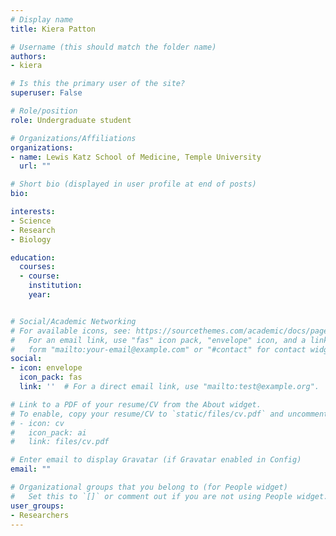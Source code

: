 ```yaml
---
# Display name
title: Kiera Patton

# Username (this should match the folder name)
authors:
- kiera

# Is this the primary user of the site?
superuser: False

# Role/position
role: Undergraduate student

# Organizations/Affiliations
organizations:
- name: Lewis Katz School of Medicine, Temple University
  url: ""

# Short bio (displayed in user profile at end of posts)
bio:

interests:
- Science
- Research
- Biology

education:
  courses:
  - course:
    institution:
    year:


# Social/Academic Networking
# For available icons, see: https://sourcethemes.com/academic/docs/page-builder/#icons
#   For an email link, use "fas" icon pack, "envelope" icon, and a link in the
#   form "mailto:your-email@example.com" or "#contact" for contact widget.
social:
- icon: envelope
  icon_pack: fas
  link: ''  # For a direct email link, use "mailto:test@example.org".

# Link to a PDF of your resume/CV from the About widget.
# To enable, copy your resume/CV to `static/files/cv.pdf` and uncomment the lines below.
# - icon: cv
#   icon_pack: ai
#   link: files/cv.pdf

# Enter email to display Gravatar (if Gravatar enabled in Config)
email: ""

# Organizational groups that you belong to (for People widget)
#   Set this to `[]` or comment out if you are not using People widget.
user_groups:
- Researchers
---
```


